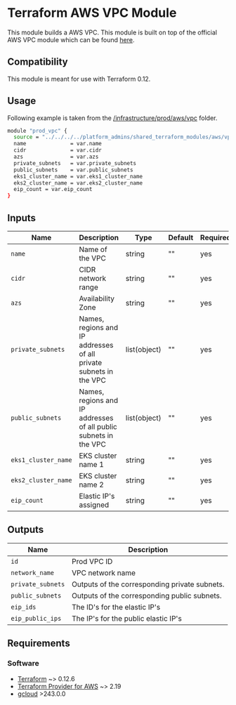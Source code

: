 # Terraform AWS VPC Module
This module builds a AWS VPC. This module is built on top of the official AWS VPC module which can be found [here](https://github.com/terraform-aws-modules/terraform-aws-vpc). 

## Compatibility
This module is meant for use with Terraform 0.12.

## Usage
Following example is taken from the [/infrastructure/prod/aws/vpc](/infrastructure/prod/aws/vpc) folder.
```bash
module "prod_vpc" {
  source = "../../../../platform_admins/shared_terraform_modules/aws/vpc/"
  name              = var.name
  cidr              = var.cidr
  azs               = var.azs
  private_subnets   = var.private_subnets
  public_subnets    = var.public_subnets
  eks1_cluster_name = var.eks1_cluster_name
  eks2_cluster_name = var.eks2_cluster_name
  eip_count = var.eip_count
}
```

## Inputs
| **Name** | **Description** | **Type** | **Default** | **Required** |
| ---      | ---             | ---      | ---         | ---          |
| `name` | Name of the VPC | string | "" | yes |
| `cidr` | CIDR network range | string | "" | yes |
| `azs` | Availability Zone | string | "" | yes |
| `private_subnets` | Names, regions and IP addresses of all private subnets in the VPC | list(object) | "" | yes |
| `public_subnets` | Names, regions and IP addresses of all public subnets in the VPC | list(object) | "" | yes |
| `eks1_cluster_name` | EKS cluster name 1 | string | "" | yes |
| `eks2_cluster_name` | EKS cluster name 2 | string | "" | yes |
| `eip_count` | Elastic IP's assigned | string | "" | yes |

## Outputs
| **Name** | **Description** | 
| ---      | ---             | 
| `id` | Prod VPC ID | 
| `network_name` | VPC network name |
| `private_subnets` | Outputs of the corresponding private subnets. |
| `public_subnets` | Outputs of the corresponding public subnets. |
| `eip_ids` | The ID's for the elastic IP's |
| `eip_public_ips` | The IP's for the public elastic IP's |

## Requirements
### Software
- [Terraform](https://www.terraform.io/downloads.html) ~> 0.12.6
- [Terraform Provider for AWS](https://github.com/terraform-providers/terraform-provider-aws) ~> 2.19
- [gcloud](https://cloud.google.com/sdk/gcloud/) >243.0.0

